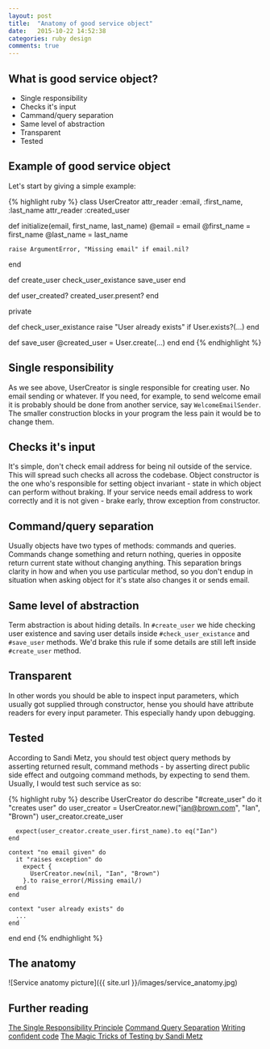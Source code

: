 ```yaml
---
layout: post
title:  "Anatomy of good service object"
date:   2015-10-22 14:52:38
categories: ruby design
comments: true
---
```


## What is good service object?
* Single responsibility
* Checks it's input
* Cammand/query separation
* Same level of abstraction
* Transparent
* Tested

## Example of good service object

Let's start by giving a simple example:

{% highlight ruby %}
class UserCreator
  attr_reader :email, :first_name, :last_name
  attr_reader :created_user

  def initialize(email, first_name, last_name)
    @email      = email
    @first_name = first_name
    @last_name  = last_name

    raise ArgumentError, "Missing email" if email.nil?
  end

  def create_user
    check_user_existance
    save_user
  end

  def user_created?
    created_user.present?
  end

  private

  def check_user_existance
    raise "User already exists" if User.exists?(...)
  end

  def save_user
    @created_user = User.create(...)
  end
end
{% endhighlight %}

## Single responsibility

As we see above, UserCreator is single responsible for creating user. No email
sending or whatever. If you need, for example, to send welcome email it is
probably should be done from another service, say `WelcomeEmailSender`.
The smaller construction blocks in your program the less pain it would
be to change them.

## Checks it's input

It's simple, don't check email address for being nil outside of the service. This
will spread such checks all across the codebase. Object constructor is the one who's responsible for setting object invariant - state in which object can perform without braking. If your service needs email address to work correctly and it is not given - brake early, throw exception from constructor.


## Command/query separation

Usually objects have two types of methods: commands and queries. Commands
change something and return nothing, queries in opposite return current
state without changing anything. This separation brings clarity in how and when
you use particular method, so you don't endup in situation when asking object
for it's state also changes it or sends email.

## Same level of abstraction

Term abstraction is about hiding details. In `#create_user` we hide checking user existence and saving user details inside `#check_user_existance` and `#save_user` methods. We'd brake this rule if some details are still left inside `#create_user` method.

## Transparent

In other words you should be able to inspect input parameters, which usually got supplied
through constructor, hense you should have attribute readers for every input parameter. This especially handy upon debugging.

## Tested

According to Sandi Metz, you should test object query methods by asserting
returned result, command methods - by asserting direct public side effect and
outgoing command methods, by expecting to send them. Usually, I would test such
service as so:

{% highlight ruby %}
describe UserCreator do
  describe "#create_user" do
    it "creates user" do
      user_creator = UserCreator.new("ian@brown.com", "Ian", "Brown")
      user_creator.create_user

      expect(user_creator.create_user.first_name).to eq("Ian")
    end

    context "no email given" do
      it "raises exception" do
        expect {
          UserCreator.new(nil, "Ian", "Brown")
        }.to raise_error(/Missing email/)
      end
    end

    context "user already exists" do
      ...
    end
  end
end
{% endhighlight %}

## The anatomy

![Service anatomy picture]({{ site.url }}/images/service_anatomy.jpg)

## Further reading

[The Single Responsibility Principle](http://www.objectmentor.com/resources/articles/srp.pdf)
[Command Query Separation](http://martinfowler.com/bliki/CommandQuerySeparation.html)
[Writing confident code](https://practicingruby.com/articles/confident-ruby)
[The Magic Tricks of Testing by Sandi Metz](https://www.youtube.com/watch?v=URSWYvyc42M)